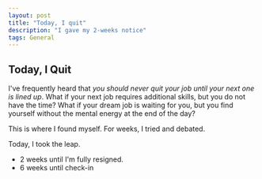 ```yaml
---
layout: post
title: "Today, I quit"
description: "I gave my 2-weeks notice"
tags: General
---
```

## Today, I Quit

I've frequently heard that *you should never quit your job until your next one is lined up*. What if your next job requires additional skills, but you do not have the time? What if your dream job is waiting for you, but you find yourself without the mental energy at the end of the day?

This is where I found myself. For weeks, I tried and debated.

Today, I took the leap.

* 2 weeks until I'm fully resigned.
* 6 weeks until check-in 